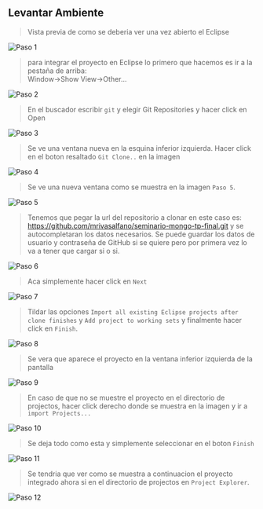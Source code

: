 ## Levantar Ambiente

> Vista previa de como se deberia ver una vez abierto el Eclipse  
  
![Paso 1](/img/image1.png)  
  
  
> para integrar el proyecto en Eclipse lo primero que hacemos es ir a la pestaña de arriba:  
Window->Show View->Other...  
  
![Paso 2](/img/image11.png)
  
> En el buscador escribir `git` y elegir Git Repositories y hacer click en Open
  
![Paso 3](/img/image3.png)
  
> Se ve una ventana nueva en la esquina inferior izquierda.
Hacer click en el boton resaltado `Git Clone..` en la imagen
  
![Paso 4](/img/image22.png)
  
> Se ve una nueva ventana como se muestra en la imagen `Paso 5`.
  
![Paso 5](/img/image18.png)
  
> Tenemos que pegar la url del repositorio a clonar en este caso es:
https://github.com/mrivasalfano/seminario-mongo-tp-final.git y se autocompletaran los datos necesarios.
Se puede guardar los datos de usuario y contraseña de GitHub si se quiere pero por primera vez lo va a tener que cargar si o si.

![Paso 6](/img/image9.png)
  
> Aca simplemente hacer click en `Next`  
  
![Paso 7](/img/image2.png)  
  
> Tildar las opciones `Import all existing Eclipse projects after clone finishes` y `Add project to working sets` y finalmente hacer click en `Finish`.  
  
![Paso 8](/img/image13.png)  
  
> Se vera que aparece el proyecto en la ventana inferior izquierda de la pantalla  
  
![Paso 9](/img/image12.png)  
  
> En caso de que no se muestre el proyecto en el directorio de projectos, hacer click derecho donde se muestra en la imagen y ir a `import Projects...`  
  
![Paso 10](/img/image15.png)  
  
> Se deja todo como esta y simplemente seleccionar en el boton `Finish`  
  
![Paso 11](/img/image10.png)  
  
> Se tendria que ver como se muestra a continuacion el proyecto integrado ahora si en el directorio de projectos en `Project Explorer`.  
  
![Paso 12](/img/image7.png)  
